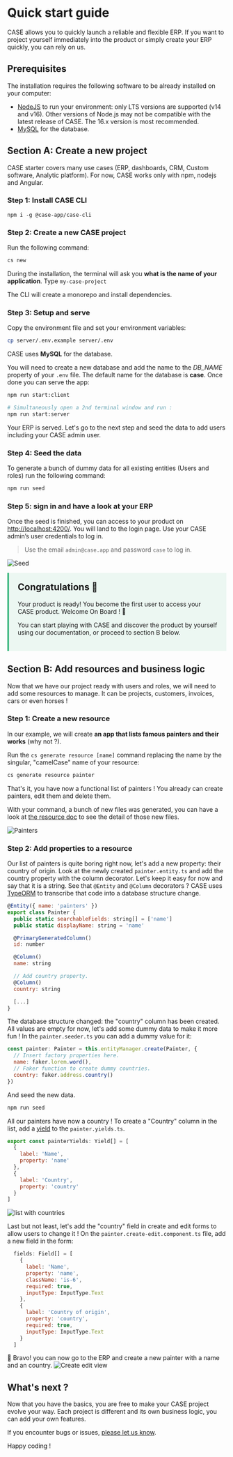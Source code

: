 # Quick start guide

CASE allows you to quickly launch a reliable and flexible ERP. If you want to project yourself immediately into the product or simply create your ERP quickly, you can rely on us.

## Prerequisites

The installation requires the following software to be already installed on your computer:

- [NodeJS](https://nodejs.org/en/) to run your environment: only LTS versions are supported (v14 and v16). Other versions of Node.js may not be compatible with the latest release of CASE. The 16.x version is most recommended.
- [MySQL](https://www.mysql.com/) for the database.

## Section A: Create a new project

CASE starter covers many use cases (ERP, dashboards, CRM, Custom software, Analytic platform). For now, CASE works only with npm, nodejs and Angular.

### Step 1: Install CASE CLI

```
npm i -g @case-app/case-cli
```

### Step 2: Create a new CASE project

Run the following command:

```sh
cs new
```

During the installation, the terminal will ask you **what is the name of your application**. Type `my-case-project`

The CLI will create a monorepo and install dependencies.

### Step 3: Setup and serve

Copy the environment file and set your environment variables:

```sh
cp server/.env.example server/.env
```

CASE uses **MySQL** for the database.

You will need to create a new database and add the name to the _DB_NAME_ property of your `.env` file. The default name for the database is **case**. Once done you can serve the app:

```sh
npm run start:client

# Simultaneously open a 2nd terminal window and run :
npm run start:server

```

Your ERP is served. Let's go to the next step and seed the data to add users including your CASE admin user.

### Step 4: Seed the data

To generate a bunch of dummy data for all existing entities (Users and roles) run the following command:

```sh
npm run seed
```

### Step 5: sign in and have a look at your ERP

Once the seed is finished, you can access to your product on [http://localhost:4200/](http://localhost:4200/). You will land to the login page. Use your CASE admin’s user credentials to log in.

> Use the email `admin@case.app` and password `case` to log in.

![Seed](../assets/images/introduction/homepage.png ':class=has-shadow')

<div style="background-color:#42b98316; border-left: 4px solid #42b983; padding: 20px;">
<h2 style="margin-top: 0">Congratulations 🎉</h2>
<p>Your product is ready! You become the first user to access your CASE product. Welcome On Board ! 👋</p>
<p>You can start playing with CASE and discover the product by yourself using our documentation, or proceed to section B below.</p>
</div>

## Section B: Add resources and business logic

Now that we have our project ready with users and roles, we will need to add some resources to manage. It can be projects, customers, invoices, cars or even horses !

### Step 1: Create a new resource

In our example, we will create **an app that lists famous painters and their works** (why not ?).

Run the `cs generate resource [name]` command replacing the name by the singular, "camelCase" name of your resource:

```sh
cs generate resource painter
```

That's it, you have now a functional list of painters ! You already can create painters, edit them and delete them.

With your command, a bunch of new files was generated, you can have a look at [the resource doc](/resources/create-a-resource.md) to see the detail of those new files.

![Painters](../assets/images/introduction/painter-list.png ':class=has-shadow')

### Step 2: Add properties to a resource

Our list of painters is quite boring right now, let's add a new property: their country of origin. Look at the newly created `painter.entity.ts` and add the country property with the column decorator. Let's keep it easy for now and say that it is a string. See that `@Entity` and `@Column` decorators ? CASE uses [TypeORM](https://typeorm.io/) to transcribe that code into a database structure change.

```js
@Entity({ name: 'painters' })
export class Painter {
  public static searchableFields: string[] = ['name']
  public static displayName: string = 'name'

  @PrimaryGeneratedColumn()
  id: number

  @Column()
  name: string

  // Add country property.
  @Column()
  country: string

  [...]
}
```

The database structure changed: the "country" column has been created. All values are empty for now, let's add some dummy data to make it more fun ! In the `painter.seeder.ts` you can add a dummy value for it:

```js
const painter: Painter = this.entityManager.create(Painter, {
  // Insert factory properties here.
  name: faker.lorem.word(),
  // Faker function to create dummy countries.
  country: faker.address.country()
})
```

And seed the new data.

```sh
npm run seed
```

All our painters have now a country ! To create a "Country" column in the list, add a [yield](/list/yields.md) to the `painter.yields.ts`.

```js
export const painterYields: Yield[] = [
  {
    label: 'Name',
    property: 'name'
  },
  {
    label: 'Country',
    property: 'country'
  }
]
```

![list with countries](../assets/images/introduction/list-with-countries.png ':class=has-shadow')

Last but not least, let's add the "country" field in create and edit forms to allow users to change it ! On the `painter.create-edit.component.ts` file, add a new field in the form:

```js
  fields: Field[] = [
    {
      label: 'Name',
      property: 'name',
      className: 'is-6',
      required: true,
      inputType: InputType.Text
    },
    {
      label: 'Country of origin',
      property: 'country',
      required: true,
      inputType: InputType.Text
    }
  ]
```

👏 Bravo! you can now go to the ERP and create a new painter with a name and an country.
![`Create edit view`](../assets/images/introduction/painter-create-edit.png ':class=has-shadow')

## What's next ?

Now that you have the basics, you are free to make your CASE project evolve your way. Each project is different and its own business logic, you can add your own features.

If you encounter bugs or issues, [please let us know](https://github.com/case-app/case/issues/new).

Happy coding !

